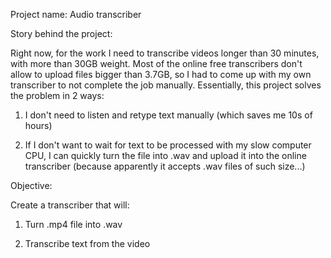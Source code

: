 Project name: Audio transcriber


Story behind the project: 

Right now, for the work I need to transcribe videos longer than 30 minutes, with more than 30GB weight.
Most of the online free transcribers don't allow to upload files bigger than 3.7GB, so I had to come up with my own
transcriber to not complete the job manually. Essentially, this project solves the problem in 2 ways:

1. I don't need to listen and retype text manually (which saves me 10s of hours)

2. If I don't want to wait for text to be processed with my slow computer CPU, I can quickly turn the file into .wav
and upload it into the online transcriber (because apparently it accepts .wav files of such size...)


Objective: 

Create a transcriber that will:

1. Turn .mp4 file into .wav

2. Transcribe text from the video